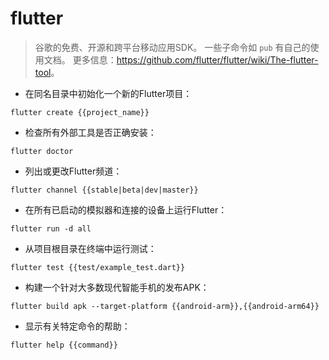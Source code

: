 # flutter

> 谷歌的免费、开源和跨平台移动应用SDK。
> 一些子命令如 `pub` 有自己的使用文档。
> 更多信息：<https://github.com/flutter/flutter/wiki/The-flutter-tool>。

- 在同名目录中初始化一个新的Flutter项目：

`flutter create {{project_name}}`

- 检查所有外部工具是否正确安装：

`flutter doctor`

- 列出或更改Flutter频道：

`flutter channel {{stable|beta|dev|master}}`

- 在所有已启动的模拟器和连接的设备上运行Flutter：

`flutter run -d all`

- 从项目根目录在终端中运行测试：

`flutter test {{test/example_test.dart}}`

- 构建一个针对大多数现代智能手机的发布APK：

`flutter build apk --target-platform {{android-arm}},{{android-arm64}}`

- 显示有关特定命令的帮助：

`flutter help {{command}}`